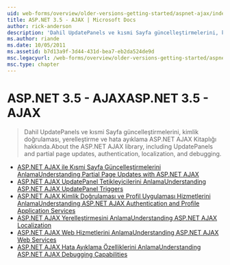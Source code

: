 ```yaml
---
uid: web-forms/overview/older-versions-getting-started/aspnet-ajax/index
title: ASP.NET 3.5 - AJAX | Microsoft Docs
author: rick-anderson
description: 'Dahil UpdatePanels ve kısmi Sayfa güncelleştirmelerini, kimlik doğrulaması, yerelleştirme ve hata ayıklama ASP.NET AJAX Kitaplığı hakkında.'
ms.author: riande
ms.date: 10/05/2011
ms.assetid: b7d13a9f-3d44-431d-bea7-eb2da524de9d
msc.legacyurl: /web-forms/overview/older-versions-getting-started/aspnet-ajax
msc.type: chapter
---
```

<a name="aspnet-35---ajax"></a><span data-ttu-id="86836-103">ASP.NET 3.5 - AJAX</span><span class="sxs-lookup"><span data-stu-id="86836-103">ASP.NET 3.5 - AJAX</span></span>
====================
> <span data-ttu-id="86836-104">Dahil UpdatePanels ve kısmi Sayfa güncelleştirmelerini, kimlik doğrulaması, yerelleştirme ve hata ayıklama ASP.NET AJAX Kitaplığı hakkında.</span><span class="sxs-lookup"><span data-stu-id="86836-104">About the ASP.NET AJAX library, including UpdatePanels and partial page updates, authentication, localization, and debugging.</span></span>


- [<span data-ttu-id="86836-105">ASP.NET AJAX ile Kısmi Sayfa Güncelleştirmelerini Anlama</span><span class="sxs-lookup"><span data-stu-id="86836-105">Understanding Partial Page Updates with ASP.NET AJAX</span></span>](understanding-partial-page-updates-with-asp-net-ajax.md)
- [<span data-ttu-id="86836-106">ASP.NET AJAX UpdatePanel Tetikleyicilerini Anlama</span><span class="sxs-lookup"><span data-stu-id="86836-106">Understanding ASP.NET AJAX UpdatePanel Triggers</span></span>](understanding-asp-net-ajax-updatepanel-triggers.md)
- [<span data-ttu-id="86836-107">ASP.NET AJAX Kimlik Doğrulaması ve Profil Uygulaması Hizmetlerini Anlama</span><span class="sxs-lookup"><span data-stu-id="86836-107">Understanding ASP.NET AJAX Authentication and Profile Application Services</span></span>](understanding-asp-net-ajax-authentication-and-profile-application-services.md)
- [<span data-ttu-id="86836-108">ASP.NET AJAX Yerelleştirmesini Anlama</span><span class="sxs-lookup"><span data-stu-id="86836-108">Understanding ASP.NET AJAX Localization</span></span>](understanding-asp-net-ajax-localization.md)
- [<span data-ttu-id="86836-109">ASP.NET AJAX Web Hizmetlerini Anlama</span><span class="sxs-lookup"><span data-stu-id="86836-109">Understanding ASP.NET AJAX Web Services</span></span>](understanding-asp-net-ajax-web-services.md)
- [<span data-ttu-id="86836-110">ASP.NET AJAX Hata Ayıklama Özelliklerini Anlama</span><span class="sxs-lookup"><span data-stu-id="86836-110">Understanding ASP.NET AJAX Debugging Capabilities</span></span>](understanding-asp-net-ajax-debugging-capabilities.md)
